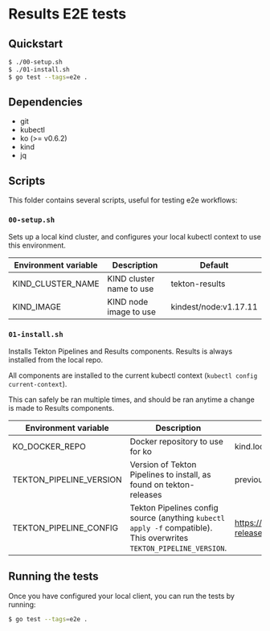 # Results E2E tests

## Quickstart

```sh
$ ./00-setup.sh
$ ./01-install.sh
$ go test --tags=e2e .
```

## Dependencies

- git
- kubectl
- ko (>= v0.6.2)
- kind
- jq

## Scripts

This folder contains several scripts, useful for testing e2e workflows:

### `00-setup.sh`

Sets up a local kind cluster, and configures your local kubectl context to use
this environment.

| Environment variable | Description              | Default               |
| -------------------- | ------------------------ | --------------------- |
| KIND_CLUSTER_NAME    | KIND cluster name to use | tekton-results        |
| KIND_IMAGE           | KIND node image to use   | kindest/node:v1.17.11 |

### `01-install.sh`

Installs Tekton Pipelines and Results components. Results is always installed
from the local repo.

All components are installed to the current kubectl context
(`kubectl config current-context`).

This can safely be ran multiple times, and should be ran anytime a change is
made to Results components.

| Environment variable    | Description                                                             | Default                                                                     |
| ----------------------- | ----------------------------------------------------------------------- | --------------------------------------------------------------------------- |
| KO_DOCKER_REPO          | Docker repository to use for ko                                         | kind.local                                                                  |
| TEKTON_PIPELINE_VERSION | Version of Tekton Pipelines to install, as found on tekton-releases     | previous/v0.42.0                                                            |
| TEKTON_PIPELINE_CONFIG  | Tekton Pipelines config source (anything `kubectl apply -f` compatible). This overwrites `TEKTON_PIPELINE_VERSION`. | https://storage.googleapis.com/tekton-releases/pipeline/previous/v0.42.0/release.yaml |


## Running the tests

Once you have configured your local client, you can run the tests by running:

```sh
$ go test --tags=e2e .
```